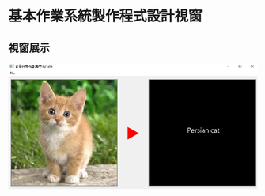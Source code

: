 # 基本作業系統製作程式設計視窗

## 視窗展示

![image](https://github.com/kenchick2S/AI-Project/blob/main/Python%26C%2B%2B%26QT%20programming/program.png)

